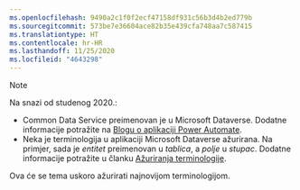 ```yaml
---
ms.openlocfilehash: 9490a2c1f0f2ecf47158df931c56b3d4b2ed779b
ms.sourcegitcommit: 573be7e36604ace82b35e439cfa748aa7c587415
ms.translationtype: HT
ms.contentlocale: hr-HR
ms.lasthandoff: 11/25/2020
ms.locfileid: "4643298"
---
```

> [!NOTE]
> Na snazi od studenog 2020.:
>
> - Common Data Service preimenovan je u Microsoft Dataverse. Dodatne informacije potražite na [Blogu o aplikaciji Power Automate](https://aka.ms/PAuAppBlog).
> - Neka je terminologija u aplikaciji Microsoft Dataverse ažurirana. Na primjer, sada je *entitet* preimenovan u *tablica*, a *polje* u *stupac*. Dodatne informacije potražite u članku [Ažuriranja terminologije](https://go.microsoft.com/fwlink/?linkid=2147247).
>
> Ova će se tema uskoro ažurirati najnovijom terminologijom.
